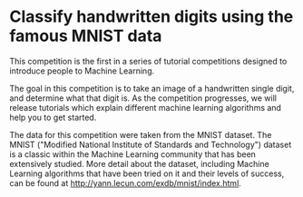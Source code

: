 # Classify handwritten digits using the famous MNIST data

This competition is the first in a series of tutorial competitions designed to introduce people to Machine Learning.

The goal in this competition is to take an image of a handwritten single digit, and determine what that digit is.  As the competition progresses, we will release tutorials which explain different machine learning algorithms and help you to get started.


The data for this competition were taken from the MNIST dataset. The MNIST ("Modified National Institute of Standards and Technology") dataset is a classic within the Machine Learning community that has been extensively studied.  More detail about the dataset, including Machine Learning algorithms that have been tried on it and their levels of success, can be found at http://yann.lecun.com/exdb/mnist/index.html.